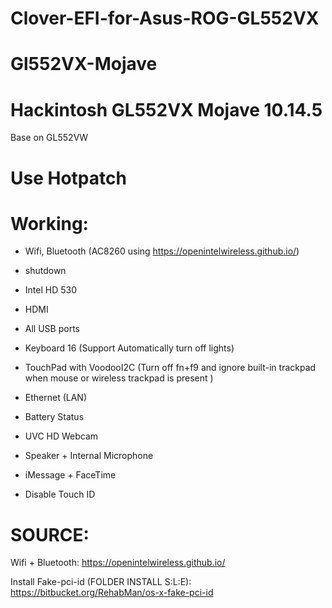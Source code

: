 # Clover-EFI-for-Asus-ROG-GL552VX
# Gl552VX-Mojave
# Hackintosh GL552VX Mojave 10.14.5

Base on GL552VW

# Use Hotpatch
# Working:
- Wifi, Bluetooth (AC8260 using https://openintelwireless.github.io/)


- shutdown
- Intel HD 530
- HDMI
- All USB ports
- Keyboard 16 (Support Automatically turn off lights)
- TouchPad with VoodooI2C (Turn off fn+f9 and ignore built-in trackpad when mouse or wireless trackpad is present )
- Ethernet (LAN)
- Battery Status
- UVC HD Webcam
- Speaker + Internal Microphone
- iMessage + FaceTime
- Disable Touch ID

# SOURCE:

Wifi  + Bluetooth:
https://openintelwireless.github.io/


Install Fake-pci-id (FOLDER INSTALL S:L:E):
https://bitbucket.org/RehabMan/os-x-fake-pci-id



